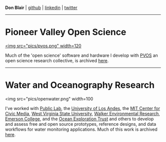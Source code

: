  
**Don Blair** | [github](http://github.com/dwblair) | [linkedin](www.linkedin.com/in/donald-blair-6060145
) | [twitter](http://twitter.com/donwblair)

-----

# Pioneer Valley Open Science 

<a href="https://github.com/p-v-o-s/"><img src="pics/pvos.png" width=120 </img></a>

Much of the 'open science' software and hardware I develop with [PVOS](http://pvos.org) an open science research collective, is archived [here](https://github.com/p-v-o-s/). 

-----

# Water and Oceanography Research

<img src="pics/openwater.png" width=100</img>

I've worked with [Public Lab](http://publiclab.org), the [University of Los Andes](http://www.uniandes.edu.co/), the [MIT Center for Civic Media](https://civic.mit.edu/), [West Virginia State University](https://civic.mit.edu/), [Walker Environmental Research](http://walkerenvres.com/), [Emerson College](http://www.emerson.edu), and the [Ocean Exploration Trust](http://nautiluslive.org) and others to develop and assess free and open source prototypes, reference designs, and data workflows for water monitoring applications. Much of this work is archived [here](https://github.com/openwaterproject).  
